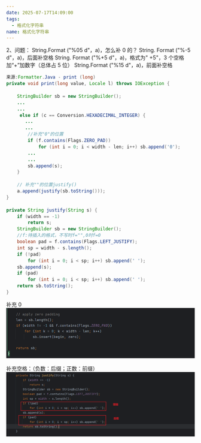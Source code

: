 ```yaml
---
date: 2025-07-17T14:09:00
tags:
  - 格式化字符串
name: 格式化字符串
---
```




2、问题：
String.Format ("%05 d"，a)，怎么补 0 的？
String. Format ("%-5 d"，a)，后面补空格
String. Format ("%+5 d"，a)，格式为"   +5"，3 个空格加“+”加数字（总体占 5 位）
String.Format ("%15 d"，a)，前面补空格
```java
来源:Formatter.Java - print (long)
private void print(long value, Locale l) throws IOException {  
  
    StringBuilder sb = new StringBuilder();  
    ...
    ...
     else if (c == Conversion.HEXADECIMAL_INTEGER) {  
       ...
       ...
        //补充"0"的位置
        if (f.contains(Flags.ZERO_PAD))  
            for (int i = 0; i < width - len; i++) sb.append('0');  
        ...
        ...
        sb.append(s);  
    }  
  
    // 补充""的位置justify()
    a.append(justify(sb.toString()));  
}

private String justify(String s) {  
    if (width == -1)  
        return s;  
    StringBuilder sb = new StringBuilder();  
    //f:待插入的格式，不写时f="",0时f=0
    boolean pad = f.contains(Flags.LEFT_JUSTIFY);  
    int sp = width - s.length();  
    if (!pad)  
        for (int i = 0; i < sp; i++) sb.append(' ');  
    sb.append(s);  
    if (pad)  
        for (int i = 0; i < sp; i++) sb.append(' ');  
    return sb.toString();  
}
```


补充 0
![image.png|600](https://raw.githubusercontent.com/ydh1cnn6/pic/master/2025-06-27-202506271513895.png)

补充空格：（负数：后缀；正数：前缀）
![image.png|600](https://raw.githubusercontent.com/ydh1cnn6/pic/master/2025-06-27-202506271516687.png)
